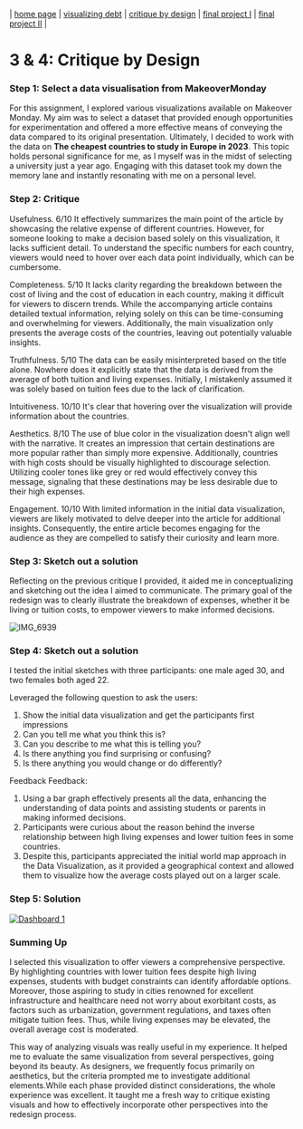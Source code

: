 | [home page](https://isha0807.github.io/Portfolio/) | [visualizing debt](visualizing-government-debt) | [critique by design](critique-by-design) | [final project I](final-project-part-one) | [final project II](final-project-part-two) |

# 3 & 4: Critique by Design

### Step 1: Select a data visualisation from MakeoverMonday
For this assignment, I explored various visualizations available on Makeover Monday. My aim was to select a dataset that provided enough opportunities for experimentation and offered a more effective means of conveying the data compared to its original presentation. Ultimately, I decided to work with the data on **The cheapest countries to study in Europe in 2023**. This topic holds personal significance for me, as I myself was in the midst of selecting a university just a year ago. Engaging with this dataset took my down the memory lane and instantly resonating with me on a personal level.

### Step 2: Critique

Usefulness. 
6/10 
It effectively summarizes the main point of the article by showcasing the relative expense of different countries. However, for someone looking to make a decision based solely on this visualization, it lacks sufficient detail. To understand the specific numbers for each country, viewers would need to hover over each data point individually, which can be cumbersome.

Completeness.
5/10
It lacks clarity regarding the breakdown between the cost of living and the cost of education in each country, making it difficult for viewers to discern trends. While the accompanying article contains detailed textual information, relying solely on this can be time-consuming and overwhelming for viewers. Additionally, the main visualization only presents the average costs of the countries, leaving out potentially valuable insights.

Truthfulness. 
5/10 
The data can be easily misinterpreted based on the title alone. Nowhere does it explicitly state that the data is derived from the average of both tuition and living expenses. Initially, I mistakenly assumed it was solely based on tuition fees due to the lack of clarification.

Intuitiveness. 
10/10 
It's clear that hovering over the visualization will provide information about the countries.

Aesthetics. 
8/10 
The use of blue color in the visualization doesn't align well with the narrative. It creates an impression that certain destinations are more popular rather than simply more expensive. Additionally, countries with high costs should be visually highlighted to discourage selection. Utilizing cooler tones like grey or red would effectively convey this message, signaling that these destinations may be less desirable due to their high expenses.

Engagement. 
10/10 
With limited information in the initial data visualization, viewers are likely motivated to delve deeper into the article for additional insights. Consequently, the entire article becomes engaging for the audience as they are compelled to satisfy their curiosity and learn more.

### Step 3: Sketch out a solution
Reflecting on the previous critique I provided, it aided me in conceptualizing and sketching out the idea I aimed to communicate. The primary goal of the redesign was to clearly illustrate the breakdown of expenses, whether it be living or tuition costs, to empower viewers to make informed decisions.

![IMG_6939](https://github.com/isha0807/Portfolio/assets/157324981/7093a7cf-c67a-4436-b274-760d78984024)

### Step 4: Sketch out a solution
I tested the initial sketches with three participants: one male aged 30, and two females both aged 22.

Leveraged the following question to ask the users:
1. Show the initial data visualization and get the participants first impressions
2. Can you tell me what you think this is?
3. Can you describe to me what this is telling you?
4. Is there anything you find surprising or confusing?
6. Is there anything you would change or do differently?

Feedback
Feedback:
1. Using a bar graph effectively presents all the data, enhancing the understanding of data points and assisting students or parents in making informed decisions.
2. Participants were curious about the reason behind the inverse relationship between high living expenses and lower tuition fees in some countries.
3. Despite this, participants appreciated the initial world map approach in the Data Visualization, as it provided a geographical context and allowed them to visualize how the average costs played out on a larger scale.

### Step 5: Solution
<div class='tableauPlaceholder' id='viz1707282741148' style='position: relative'>
  <noscript>
    <a href='#'>
      <img alt='Dashboard 1 ' src='https:&#47;&#47;public.tableau.com&#47;static&#47;images&#47;Wh&#47;WhichEuropeancountrytostudyinisthebestforyou&#47;Dashboard1&#47;1_rss.png' style='border: none' />
    </a>
  </noscript>
  <object class='tableauViz'  style='display:none;'>
    <param name='host_url' value='https%3A%2F%2Fpublic.tableau.com%2F' /> <param name='embed_code_version' value='3' /> <param name='site_root' value='' />
    <param name='name' value='WhichEuropeancountrytostudyinisthebestforyou&#47;Dashboard1' />
    <param name='tabs' value='no' />
    <param name='toolbar' value='yes' />
    <param name='static_image' value='https:&#47;&#47;public.tableau.com&#47;static&#47;images&#47;Wh&#47;WhichEuropeancountrytostudyinisthebestforyou&#47;Dashboard1&#47;1.png' /> 
    <param name='animate_transition' value='yes' />
    <param name='display_static_image' value='yes' />
    <param name='display_spinner' value='yes' />
    <param name='display_overlay' value='yes' />
    <param name='display_count' value='yes' />
    <param name='language' value='en-US' />
    <param name='filter' value='publish=yes' />
  </object>
</div>                
<script type='text/javascript'>
  var divElement = document.getElementById('viz1707282741148');
  var vizElement = divElement.getElementsByTagName('object')[0];
  if ( divElement.offsetWidth > 800 ) { vizElement.style.width='1000px';
                                       vizElement.style.height='827px';} else if ( divElement.offsetWidth > 500 ) { vizElement.style.width='1000px'
    ;vizElement.style.height='827px';} else { vizElement.style.width='100%';vizElement.style.height='1127px';}                     var scriptElement = document.createElement('script');                    scriptElement.src = 'https://public.tableau.com/javascripts/api/viz_v1.js';                    vizElement.parentNode.insertBefore(scriptElement, vizElement);                </script>

    
### Summing Up

I selected this visualization to offer viewers a comprehensive perspective. By highlighting countries with lower tuition fees despite high living expenses, students with budget constraints can identify affordable options. Moreover, those aspiring to study in cities renowned for excellent infrastructure and healthcare need not worry about exorbitant costs, as factors such as urbanization, government regulations, and taxes often mitigate tuition fees. Thus, while living expenses may be elevated, the overall average cost is moderated.

This way of analyzing visuals was really useful in my experience. It helped me to evaluate the same visualization from several perspectives, going beyond its beauty. As designers, we frequently focus primarily on aesthetics, but the criteria prompted me to investigate additional elements.While each phase provided distinct considerations, the whole experience was excellent. It taught me a fresh way to critique existing visuals and how to effectively incorporate other perspectives into the redesign process.





